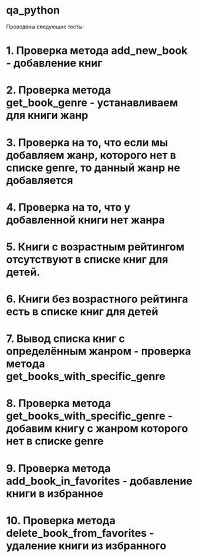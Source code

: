 # qa_python
Проведены следующие тесты:
# 1. Проверка метода add_new_book - добавление книг
# 2. Проверка метода get_book_genre - устанавливаем для книги жанр 
# 3. Проверка на то, что если мы добавляем жанр, которого нет в списке genre, то данный жанр не добавляется
# 4. Проверка на то, что у добавленной книги нет жанра 
# 5. Книги с возрастным рейтингом отсутствуют в списке книг для детей.
# 6. Книги без возрастного рейтинга есть в списке книг для детей
# 7. Вывод  списка книг с определённым жанром - проверка метода get_books_with_specific_genre
# 8. Проверка метода get_books_with_specific_genre - добавим книгу с жанром которого нет в списке genre
# 9. Проверка метода add_book_in_favorites - добавление книги в избранное
# 10. Проверка метода delete_book_from_favorites - удаление книги из избранного
